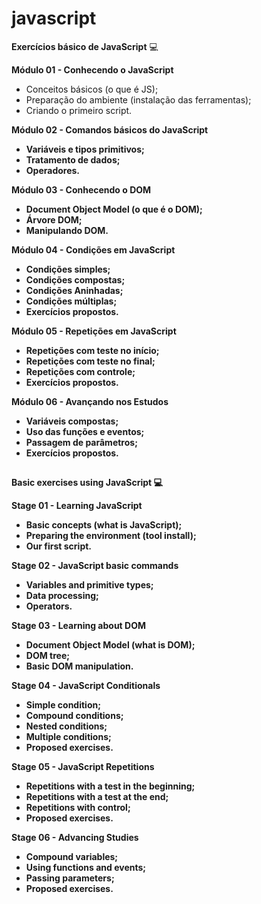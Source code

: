 # javascript
 
 <strong>Exercícios básico de JavaScript</strong> 💻
 
 <strong>Módulo 01 - Conhecendo o JavaScript</strong>
 * Conceitos básicos (o que é JS);
 * Preparação do ambiente (instalação das ferramentas);
 * Criando o primeiro script.

 <strong>Módulo 02 - Comandos básicos do JavaScript<strong>
 * Variáveis e tipos primitivos;
 * Tratamento de dados;
 * Operadores.
 
 <strong>Módulo 03 - Conhecendo o DOM</strong>
 * Document Object Model (o que é o DOM);
 * Árvore DOM;
 * Manipulando DOM.
 
 <strong>Módulo 04 - Condições em JavaScript</strong>
 * Condições simples; 
 * Condições compostas;
 * Condições Aninhadas;
 * Condições múltiplas;
 * Exercícios propostos.
 
 <strong>Módulo 05 - Repetições em JavaScript</strong>
 * Repetições com teste no início;
 * Repetições com teste no final;
 * Repetições com controle;
 * Exercícios propostos.
 
 <strong>Módulo 06 - Avançando nos Estudos</strong>
 * Variáveis compostas;
 * Uso das funções e eventos;
 * Passagem de parâmetros;
 * Exercícios propostos.
 

##

 <strong>Basic exercises using JavaScript</strong> 💻

 <strong>Stage 01 - Learning JavaScript</strong>
* Basic concepts (what is JavaScript);
* Preparing the environment (tool install);
* Our first script.

 <strong>Stage 02 - JavaScript basic commands</strong>
* Variables and primitive types;
* Data processing;
* Operators.

 <strong>Stage 03 - Learning about DOM</strong>
 * Document Object Model (what is DOM);
 * DOM tree;
 * Basic DOM manipulation.
 
 <strong>Stage 04 - JavaScript Conditionals</strong>
 * Simple condition; 
 * Compound conditions;
 * Nested conditions;
 * Multiple conditions;
 * Proposed exercises.
 
 <strong>Stage 05 - JavaScript Repetitions</strong>
 * Repetitions with a test in the beginning;
 * Repetitions with a test at the end;
 * Repetitions with control;
 * Proposed exercises.
 
 <strong>Stage 06 - Advancing Studies</strong>
 * Compound variables;
 * Using functions and events;
 * Passing parameters;
 * Proposed exercises.
 
